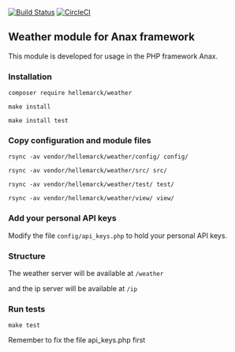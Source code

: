 [![Build Status](https://travis-ci.com/hellemarck/ramverk1-weather_module.svg?branch=main)](https://travis-ci.com/hellemarck/ramverk1-weather_module)
[![CircleCI](https://circleci.com/gh/circleci/circleci-docs.svg?style=svg)](https://circleci.com/gh/hellemarck/ramverk1-weather_module)

## Weather module for Anax framework

This module is developed for usage in the PHP framework Anax.

### Installation

`composer require hellemarck/weather`

`make install`

`make install test`

### Copy configuration and module files

`rsync -av vendor/hellemarck/weather/config/ config/`

`rsync -av vendor/hellemarck/weather/src/ src/`

`rsync -av vendor/hellemarck/weather/test/ test/`

`rsync -av vendor/hellemarck/weather/view/ view/`

### Add your personal API keys

Modify the file `config/api_keys.php` to hold your personal API keys.

### Structure

The weather server will be available at `/weather`

and the ip server will be available at `/ip`

### Run tests

`make test`

Remember to fix the file api_keys.php first
